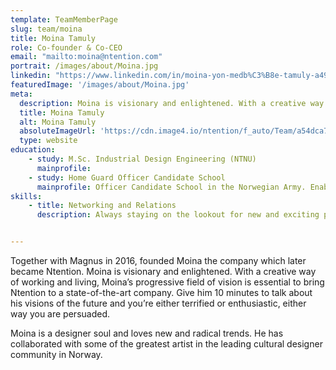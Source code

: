 ```yaml
---
template: TeamMemberPage
slug: team/moina
title: Moina Tamuly
role: Co-founder & Co-CEO
email: "mailto:moina@ntention.com"
portrait: /images/about/Moina.jpg
linkedin: "https://www.linkedin.com/in/moina-yon-medb%C3%B8e-tamuly-a4967ab2/"
featuredImage: '/images/about/Moina.jpg'
meta:
  description: Moina is visionary and enlightened. With a creative way of working and living, Moina’s progressive field of vision is essential to bring Ntention to …
  title: Moina Tamuly
  alt: Moina Tamuly
  absoluteImageUrl: 'https://cdn.image4.io/ntention/f_auto/Team/a54dca7d-1658-4dbf-b1df-48fad2583f8e.Jpeg'
  type: website
education:
    - study: M.Sc. Industrial Design Engineering (NTNU)
      mainprofile:
    - study: Home Guard Officer Candidate School
      mainprofile: Officer Candidate School in the Norwegian Army. Enables the student to conceal the role of soldier, instructor and leader through a combination of theory and practice.
skills:
    - title: Networking and Relations
      description: Always staying on the lookout for new and exciting possibilities


---
```

<!BIO>
Together with Magnus in 2016, founded Moina the company which later became Ntention. Moina is visionary and enlightened. With a creative way of working and living, Moina’s progressive field of vision is essential to bring Ntention to a state-of-the-art company. Give him 10 minutes to talk about his visions of the future and you’re either terrified or enthusiastic, either way you are persuaded.  

Moina is a designer soul and loves new and radical trends. He has collaborated with some of the greatest artist in the leading cultural designer community in Norway.
